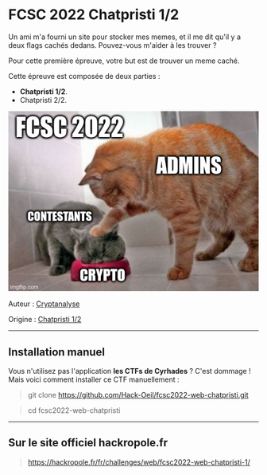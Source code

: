 # FCSC 2022 Chatpristi 1/2

Un ami m'a fourni un site pour stocker mes memes, et il me dit qu'il y a deux flags cachés dedans. Pouvez-vous m'aider à les trouver ?

Pour cette première épreuve, votre but est de trouver un meme caché.

Cette épreuve est composée de deux parties :
- **Chatpristi 1/2**.
- Chatpristi 2/2.


![meme.jpg](meme.jpg)


Auteur : [Cryptanalyse](https://twitter.com/Cryptanalyse)

Origine : [Chatpristi 1/2](https://hackropole.fr/fr/challenges/web/fcsc2022-web-chatpristi-1/)

-----------



## Installation manuel
Vous n'utilisez pas l'application **les CTFs de Cyrhades** ? C'est dommage !
Mais voici comment installer ce CTF manuellement :

> git clone https://github.com/Hack-Oeil/fcsc2022-web-chatpristi.git

> cd fcsc2022-web-chatpristi


-----------

## Sur le site officiel hackropole.fr
> https://hackropole.fr/fr/challenges/web/fcsc2022-web-chatpristi-1/
